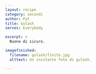 ```yaml
---
layout: recipe
category: secondi
author: Pyt
title: Gulash
serves: Everybody

excerpt: >
  Buono di sicuro.

imagefinished:
  filename: gulash/finito.jpg
  alttext: Un invitante foto di gulash.

---
```

